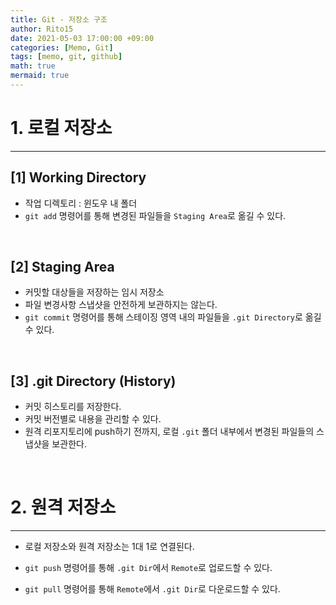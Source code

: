 ```yaml
---
title: Git - 저장소 구조
author: Rito15
date: 2021-05-03 17:00:00 +09:00
categories: [Memo, Git]
tags: [memo, git, github]
math: true
mermaid: true
---
```


# 1. 로컬 저장소
---

## [1] **Working Directory**
 - 작업 디렉토리 : 윈도우 내 폴더
 - `git add` 명령어를 통해 변경된 파일들을 `Staging Area`로 옮길 수 있다.

<br>

## [2] **Staging Area**
 - 커밋할 대상들을 저장하는 임시 저장소
 - 파일 변경사항 스냅샷을 안전하게 보관하지는 않는다.
 - `git commit` 명령어를 통해 스테이징 영역 내의 파일들을 `.git Directory`로 옮길 수 있다.

<br>

## [3] **.git Directory (History)**
 - 커밋 히스토리를 저장한다.
 - 커밋 버전별로 내용을 관리할 수 있다.
 - 원격 리포지토리에 push하기 전까지, 로컬 `.git` 폴더 내부에서 변경된 파일들의 스냅샷을 보관한다.

<br>

# 2. 원격 저장소
---
- 로컬 저장소와 원격 저장소는 1대 1로 연결된다.

- `git push` 명령어를 통해 `.git Dir`에서 `Remote`로 업로드할 수 있다.

- `git pull` 명령어를 통해 `Remote`에서 `.git Dir`로 다운로드할 수 있다.

<br>
